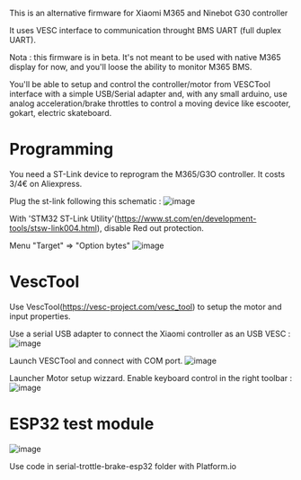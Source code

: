 This is an alternative firmware for Xiaomi M365 and Ninebot G30 controller

It uses VESC interface to communication throught BMS UART (full duplex UART).

Nota : this firmware is in beta. It's not meant to be used with native M365 display for now, and you'll loose the ability to monitor M365 BMS.

You'll be able to setup and control the controller/motor from VESCTool interface with a simple USB/Serial adapter and, with any small arduino, use analog acceleration/brake throttles to control a moving device like escooter, gokart, electric skateboard.

# Programming

You need a ST-Link device to reprogram the M365/G3O controller.
It costs 3/4€ on Aliexpress.

Plug the st-link following this schematic :
![image](https://user-images.githubusercontent.com/11454444/146687936-fecefada-6a42-4906-8ce2-6a6d8b60b813.png)

With 'STM32 ST-Link Utility'(https://www.st.com/en/development-tools/stsw-link004.html), disable Red out protection.

Menu "Target" => "Option bytes"
![image](https://user-images.githubusercontent.com/11454444/146688019-3e5122c7-f3fb-4964-a44f-684af023746e.png)


# VescTool

Use VescTool(https://vesc-project.com/vesc_tool) to setup the motor and input properties.

Use a serial USB adapter to connect the Xiaomi controller as an USB VESC :
![image](https://user-images.githubusercontent.com/11454444/146688078-1a626e9a-ee29-491e-ae80-c56765fcdf11.png)

Launch VESCTool and connect with COM port.
![image](https://user-images.githubusercontent.com/11454444/146687240-e393ea2e-dfd9-4fac-870e-4cf526a61187.png)

Launcher Motor setup wizzard.
Enable keyboard control in the right toolbar :
![image](https://user-images.githubusercontent.com/11454444/146688140-10e621de-3ac7-4234-8a69-d7cb0e2779bc.png)


# ESP32 test module

![image](https://user-images.githubusercontent.com/11454444/146687116-ad32be9d-6a3b-4f04-a995-02352c582d16.png)

Use code in serial-trottle-brake-esp32 folder with Platform.io

